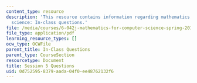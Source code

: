 ```yaml
---
content_type: resource
description: 'This resource contains information regarding mathematics for computer
  science: In-class questions.'
file: /media/courses/6-042j-mathematics-for-computer-science-spring-2015/0d7525958379aada04f0ee48762132f6_MIT6_042JS15_cp5.pdf
file_type: application/pdf
learning_resource_types: []
ocw_type: OCWFile
parent_title: In-Class Questions
parent_type: CourseSection
resourcetype: Document
title: Session 5 Questions
uid: 0d752595-8379-aada-04f0-ee48762132f6
---
```

